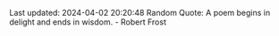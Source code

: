 Last updated: 2024-04-02 20:20:48
Random Quote: A poem begins in delight and ends in wisdom. - Robert Frost